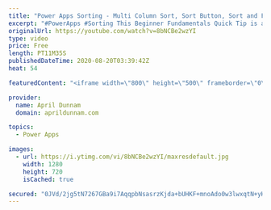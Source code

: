 ```yaml
---
title: "Power Apps Sorting - Multi Column Sort, Sort Button, Sort and Filter"
excerpt: "#PowerApps #Sorting This Beginner Fundamentals Quick Tip is all about Power Apps Sorting.  You'll learn the basics of sorting including how to plan for sorting with delegation in mind, how to sort by multiple columns, how to add sorting in combination with filtering and more!  Table of Contents: 00:00"
originalUrl: https://youtube.com/watch?v=8bNCBe2wzYI
type: video
price: Free
length: PT11M35S
publishedDateTime: 2020-08-20T03:39:42Z
heat: 54

featuredContent: "<iframe width=\"800\" height=\"500\" frameborder=\"0\" src=\"https://www.youtube.com/embed/8bNCBe2wzYI\" allow=\"accelerometer; autoplay; encrypted-media; gyroscope; picture-in-picture\" allowfullscreen></iframe>"

provider:
  name: April Dunnam
  domain: aprildunnam.com

topics:
  - Power Apps

images:
  - url: https://i.ytimg.com/vi/8bNCBe2wzYI/maxresdefault.jpg
    width: 1280
    height: 720
    isCached: true

secured: "0JVd/2jg5tN7267GBa9i7AqqpbNsasrzKjda+bUHKF+mnoAdo0w3lwxqtN+yH4rckI+2fCqV9GoHliOT3LyTiLWLjTs72yAwXGCnseLei2XA1gDWdGtH7C6PVqqqg833xQ1f2BjA/t/ARdY0975r0l8AGi1aVTYg+nciU5iDBVlQie3OJKsnjY6qQD5fHpmJ9VLzrYtfarp5zHQqNsGJKR4MHKqMeJKoB/PUfoncY7GxiNkLkcvEvjh5kIEZIqQc95bbdUHfbi7YJD0OrnwdkPtTS8wVkjzLR5/EecQmbAWQTFp+OhdQkAJ0A5Y4+1SYsixsqYFqMgRtz+OSMXUGhzcPKBT+oDVRSujSlN1O9fFmXwNsHg/495iHj7C2byaq/d8BKL2kd2wHCMixfZHLAQ==;gcoaRdeZcwkUqN6WYscoyw=="
---
```



